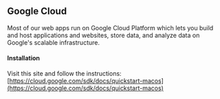 ## Google Cloud

Most of our web apps run on Google Cloud Platform which lets you build and host applications and websites, store data, and analyze data on Google's scalable infrastructure.

#### Installation

Visit this site and follow the instructions: [https://cloud.google.com/sdk/docs/quickstart-macos](https://cloud.google.com/sdk/docs/quickstart-macos)



